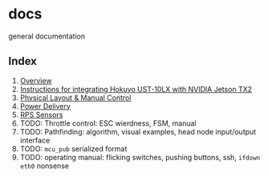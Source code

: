 # docs
general documentation

## Index
1. [Overview](overview.md)
2. [Instructions for integrating Hokuyo UST-10LX with NVIDIA Jetson TX2](lidar-setup.md)
3. [Physical Layout & Manual Control](physical-layout.md)
4. [Power Delivery](power.md)
5. [RPS Sensors](rps-sensors.md)
6. TODO: Throttle control: ESC wierdness, FSM, manual
7. TODO: Pathfinding: algorithm, visual examples, head node input/output interface
8. TODO: `mcu_pub` serialized format
9. TODO: operating manual: flicking switches, pushing buttons, ssh, `ifdown eth0` nonsense

